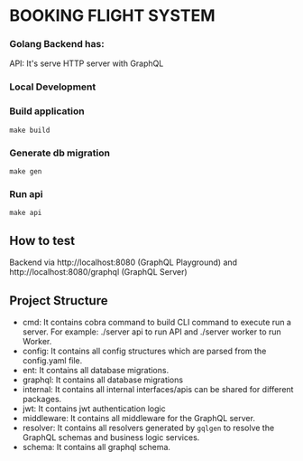 # BOOKING FLIGHT SYSTEM


### Golang Backend has:

API: It's serve HTTP server with GraphQL

### Local Development


### Build application
`make build`

### Generate db migration
`make gen`

### Run api
`make api`

## How to test

Backend via http://localhost:8080 (GraphQL Playground) and http://localhost:8080/graphql (GraphQL Server)

## Project Structure
 - cmd: It contains cobra command to build CLI command to execute run a server. For example: ./server api to run API and ./server worker to run Worker.
 - config: It contains all config structures which are parsed from the config.yaml file.
 - ent: It contains all database migrations.
 - graphql: It contains all database migrations
 - internal: It contains all internal interfaces/apis can be shared for different packages.
 - jwt: It contains jwt authentication logic 
 - middleware: It contains all middleware for the GraphQL server.
 - resolver: It contains all resolvers generated by `gqlgen` to resolve the GraphQL schemas and business logic services.
 - schema: It contains all graphql schema.

